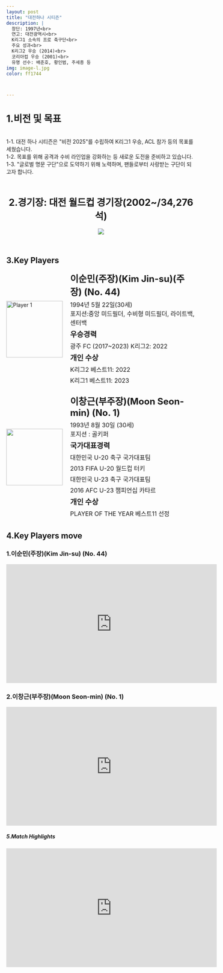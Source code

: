 ```yaml
---
layout: post
title: "대전하나 시티즌"
description: |
  창단: 1997년<br>
  연고: 대전광역시<br>
  K리그1 소속의 프로 축구단<br>
  주요 성과<br>
  K리그2 우승 (2014)<br>
  코리아컵 우승 (2001)<br>
  유명 선수: 배준호, 황인범, 주세종 등
img: image-l.jpg
color: ff1744



---
```

<html>
<head>
  <title>Hyundai Motors Jeonbuk</title>
  <style>
    .player-info {
      display: flex;
      align-items: center;
      margin-bottom: 20px;
    }
    .player-info img {
      width: 150px;
      height: 150px;
      margin-right: 20px;
    }
    .player-info h3 {
      font-size: 24px;
      margin: 0;
    }
    .player-info p {
      font-size: 16px;
      margin: 5px 0;
    }
    h1{
      font-size: 25px;
    }
  </style>
</head>
<h1>1.비전 및 목표</h1><br>
   1-1. 대전 하나 시티즌은 "비전 2025"를 수립하여 K리그1 우승, ACL 참가 등의 목표를 세웠습니다. <br>
   1-2. 목표를 위해 공격과 수비 라인업을 강화하는 등 새로운 도전을 준비하고 있습니다.<br>
   1-3. "글로벌 명문 구단"으로 도약하기 위해 노력하며, 팬들로부터 사랑받는 구단이 되고자 합니다.<br><br>
<body>
  <header>
    <h1>2.경기장:  대전 월드컵 경기장(2002~/34,276석)</h1>
    <img src="https://i.namu.wiki/i/-f0HBQDNf-QBJtJl8g5EWjTvfyvMH98J04WvJZrFviw_A153EvM4JwIb1VCIzFbZqAad1yqGlk5Af0kHf1UgxAF4Bj0pVXJigVCmzMvvULH3uEtHnIMrrUf5g_1kl7d09HwVw0odvrkM9P93KzBJ5g.webp">
  </header>
  <main>
    <section>
      <h2>3.Key Players</h2>
      <div class="player-info">
        <img src="https://i.namu.wiki/i/tL4syDcQq5vo1PLyOZaQujcAQgqTrLp_YlT7akyjIbzYCQ01eFtgUx0Vojt80AwMt2d0blAe_7FKcrsAU72bYmWF1HWphDPuW0Qamj3c4S9V0kD6GW0SzJPXs4iM2zplmQw1z3MXFu6Yi-QmjxdYOQ.webp"
          alt="Player 1">
        <div>
          <h3>이순민(주장)(Kim Jin-su)(주장) (No. 44)</h3> <p>1994년 5월 22일(30세)<br> 포지션:중앙 미드필더, 수비형 미드필더, 라이트백, 센터백</p>
          <p><strong style="font-size: 1.2em;">우승경력</strong></p>
          <p>광주 FC (2017~2023) K리그2: 2022</p> 
          <p><strong style="font-size: 1.2em;">개인 수상</strong></p> 
          <p>K리그2 베스트11: 2022</p> 
          <p>K리그1 베스트11: 2023</p> 
        </div>
      </div>
      <div class="player-info">
        <img src="https://i.namu.wiki/i/BGPOG-aft1YoU2QdLXGqMycamHg6HcmxbpFtfNP03U9zgk0yrFymLtptXfd8y1f7FBQ5bv1jSkBLfgKYb8Akag9O8U9LD8jDz5TrMGxSpLonUnXJoMz6fzfhH2yk9AL8etBQHuuI5oejgTKQLkeQhQ.webp">
        <div>
          <h3>이창근(부주장)(Moon Seon-min) (No. 1)</h3> <p>1993년 8월 30일 (30세)<br> 포지션 : 골키퍼</p>
          <p><strong style="font-size: 1.2em;">국가대표경력</strong></p> 
          <p>대한민국 U-20 축구 국가대표팀</p>
          <p>2013 FIFA U-20 월드컵 터키</p>
          <p>대한민국 U-23 축구 국가대표팀</p>
          <p>2016 AFC U-23 챔피언십 카타르</p>
          <p><strong style="font-size: 1.2em;">개인 수상</strong></p> 
          <p>PLAYER OF THE YEAR 베스트11 선정</p> 
        </div>
      </div>
    </section>
    <section>
      <h2>4.Key Players move</h2>
      <h4>
      <h3>1.이순민(주장)(Kim Jin-su) (No. 44)</h3>
      <iframe width="560" height="315" src=" https://www.youtube.com/embed/YEPfXUTsRCE" frameborder="0" allow="accelerometer; autoplay; encrypted-media; gyroscope; picture-in-picture" allowfullscreen></iframe>
      <h3>2.이창근(부주장)(Moon Seon-min) (No. 1)</h3>
      <iframe width="560" height="315" src="https://www.youtube.com/embed/fbpEqb8RyqA" frameborder="0" allow="accelerometer; autoplay; encrypted-media; gyroscope; picture-in-picture" allowfullscreen></iframe>
      </h4> 
    </section>
    <section>
      <h5>5.Match Highlights</h5>
      <iframe width="560" height="315" src="https://www.youtube.com/embed/PB5PCFCenRo" frameborder="0" allow="accelerometer; autoplay; encrypted-media; gyroscope; picture-in-picture" allowfullscreen></iframe>
    </section>
  </main>
  </body>
</html>

